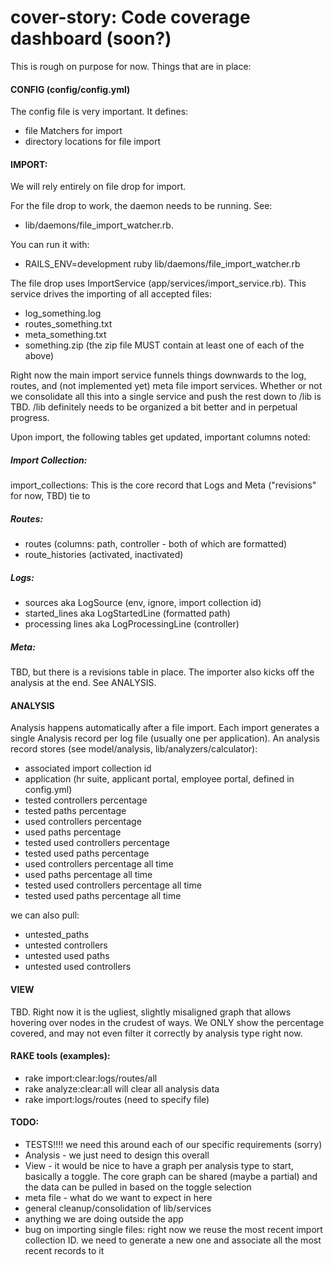 cover-story: Code coverage dashboard (soon?)
===========

This is rough on purpose for now.  Things that are in place:

#### CONFIG (config/config.yml)

The config file is very important. It defines:
- file Matchers for import
- directory locations for file import


#### IMPORT:
We will rely entirely on file drop for import.  

For the file drop to work, the daemon needs to be running.  See: 
- lib/daemons/file_import_watcher.rb.  

You can run it with: 
- RAILS_ENV=development ruby lib/daemons/file_import_watcher.rb

The file drop uses ImportService (app/services/import_service.rb).  This service drives the importing of all accepted files:
- log_something.log
- routes_something.txt
- meta_something.txt
- something.zip (the zip file MUST contain at least one of each of the above)

Right now the main import service funnels things downwards to the log, routes, and (not implemented yet) meta file import services.  Whether or not we consolidate all this into a single service and push the rest down to /lib is TBD.  /lib definitely needs to be organized a bit better and in perpetual progress.

Upon import, the following tables get updated, important columns noted:

##### Import Collection:
import_collections: This is the core record that Logs and Meta ("revisions" for now, TBD) tie to

##### Routes: 
- routes (columns: path, controller - both of which are formatted)
- route_histories (activated, inactivated)

##### Logs:
- sources aka LogSource (env, ignore, import collection id)
- started_lines aka LogStartedLine (formatted path)
- processing lines aka LogProcessingLine (controller)

##### Meta:
TBD, but there is a revisions table in place.
The importer also kicks off the analysis at the end.  See ANALYSIS.


#### ANALYSIS
Analysis happens automatically after a file import. Each import generates a single Analysis record per log file (usually one per application). An analysis record stores (see model/analysis, lib/analyzers/calculator):
- associated import collection id
- application (hr suite, applicant portal, employee portal, defined in config.yml)
- tested controllers percentage
- tested paths percentage
- used controllers percentage
- used paths percentage
- tested used controllers percentage
- tested used paths percentage
- used controllers percentage all time
- used paths percentage all time
- tested used controllers percentage all time
- tested used paths percentage all time

we can also pull:
- untested_paths
- untested controllers
- untested used paths
- untested used controllers

#### VIEW
TBD.
Right now it is the ugliest, slightly misaligned graph that allows hovering over nodes in the crudest of ways.  We ONLY show the percentage covered, and may not even filter it correctly by analysis type right now.


#### RAKE tools (examples):
- rake import:clear:logs/routes/all
- rake analyze:clear:all will clear all analysis data
- rake import:logs/routes (need to specify file)


#### TODO:
- TESTS!!!! we need this around each of our specific requirements (sorry)
- Analysis - we just need to design this overall
- View - it would be nice to have a graph per analysis type to start, basically a toggle. The core graph can be shared (maybe a partial) and the data can be pulled in based on the toggle selection
- meta file - what do we want to expect in here
- general cleanup/consolidation of lib/services
- anything we are doing outside the app
- bug on importing single files: right now we reuse the most recent import collection ID. we need to generate a new one and associate all the most recent records to it

